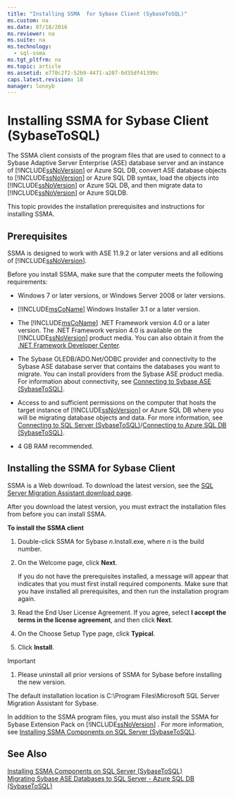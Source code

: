 ```yaml
---
title: "Installing SSMA  for Sybase Client (SybaseToSQL)"
ms.custom: na
ms.date: 07/18/2016
ms.reviewer: na
ms.suite: na
ms.technology: 
  - sql-ssma
ms.tgt_pltfrm: na
ms.topic: article
ms.assetid: e770c2f2-52b9-4471-a207-0d35df41399c
caps.latest.revision: 18
manager: lonnyb
---
```

# Installing SSMA  for Sybase Client (SybaseToSQL)
The SSMA client consists of the program files that are used to connect to a Sybase Adaptive Server Enterprise (ASE) database server and an instance of [!INCLUDE[ssNoVersion](../content/includes/ssNoVersion_md.md)] or Azure SQL DB, convert ASE database objects to [!INCLUDE[ssNoVersion](../content/includes/ssNoVersion_md.md)] or Azure SQL DB syntax, load the objects into [!INCLUDE[ssNoVersion](../content/includes/ssNoVersion_md.md)] or Azure SQL DB, and then migrate data to [!INCLUDE[ssNoVersion](../content/includes/ssNoVersion_md.md)] or Azure SQLDB.  
  
This topic provides the installation prerequisites and instructions for installing SSMA.  
  
## Prerequisites  
SSMA is designed to work with ASE 11.9.2 or later versions and all editions of [!INCLUDE[ssNoVersion](../content/includes/ssNoVersion_md.md)].  
  
Before you install SSMA, make sure that the computer meets the following requirements:  
  
-   Windows 7 or later versions, or Windows Server 2008 or later versions.  
  
-   [!INCLUDE[msCoName](../content/includes/msCoName_md.md)] Windows Installer 3.1 or a later version.  
  
-   The [!INCLUDE[msCoName](../content/includes/msCoName_md.md)] .NET Framework version 4.0 or a later version. The .NET Framework version 4.0 is available on the [!INCLUDE[ssNoVersion](../content/includes/ssNoVersion_md.md)] product media. You can also obtain it from the [.NET Framework Developer Center](http://go.microsoft.com/fwlink/?LinkId=48882).  
  
-   The Sybase OLEDB/ADO.Net/ODBC provider and connectivity to the Sybase ASE database server that contains the databases you want to migrate. You can install providers from the Sybase ASE product media. For information about connectivity, see [Connecting to Sybase ASE &#40;SybaseToSQL&#41;](../content/Connecting-to-Sybase-ASE--SybaseToSQL-.md).  
  
-   Access to and sufficient permissions on the computer that hosts the target instance of [!INCLUDE[ssNoVersion](../content/includes/ssNoVersion_md.md)] or Azure SQL DB where you will be migrating database objects and data. For more information, see [Connecting to SQL Server &#40;SybaseToSQL&#41;](../content/Connecting-to-SQL-Server--SybaseToSQL-.md)/[Connecting to Azure SQL DB &#40;SybaseToSQL&#41;](../content/Connecting-to-Azure-SQL-DB--SybaseToSQL-.md).  
  
-   4 GB RAM recommended.  
  
## Installing the SSMA for Sybase Client  
SSMA is a Web download. To download the latest version, see the [SQL Server Migration Assistant download page](http://aka.ms/ssmaforsybase).  
  
After you download the latest version, you must extract the installation files from before you can install SSMA.  
  
**To install the SSMA client**  
  
1.  Double-click SSMA for Sybase *n*.Install.exe, where *n* is the build number.  
  
2.  On the Welcome page, click **Next**.  
  
    If you do not have the prerequisites installed, a message will appear that indicates that you must first install required components. Make sure that you have installed all prerequisites, and then run the installation program again.  
  
3.  Read the End User License Agreement. If you agree, select **I accept the terms in the license agreement**, and then click **Next**.  
  
4.  On the Choose Setup Type page, click **Typical**.  
  
5.  Click **Install**.  
  
> [!IMPORTANT]  
> 1.  Please uninstall all prior versions of SSMA for Sybase before installing the new version.  
  
The default installation location is C:\Program Files\Microsoft SQL Server Migration Assistant  for Sybase.  
  
In addition to the SSMA program files, you must also install the SSMA for Sybase Extension Pack on [!INCLUDE[ssNoVersion](../content/includes/ssNoVersion_md.md)] . For more information, see [Installing SSMA Components on SQL Server &#40;SybaseToSQL&#41;](../content/Installing-SSMA-Components-on-SQL-Server--SybaseToSQL-.md).  
  
## See Also  
[Installing SSMA Components on SQL Server &#40;SybaseToSQL&#41;](../content/Installing-SSMA-Components-on-SQL-Server--SybaseToSQL-.md)  
[Migrating Sybase ASE Databases to SQL Server - Azure SQL DB &#40;SybaseToSQL&#41;](../content/Migrating-Sybase-ASE-Databases-to-SQL-Server---Azure-SQL-DB--SybaseToSQL-.md)  
  
